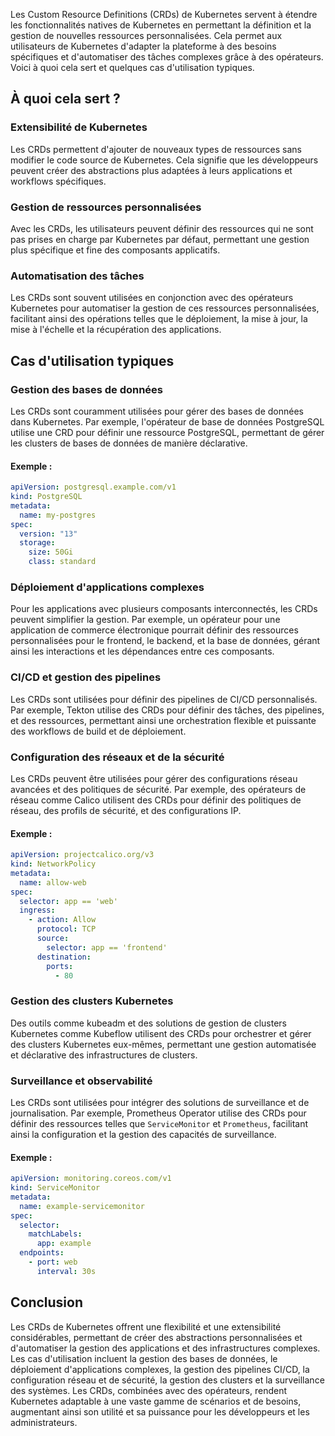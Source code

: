 Les Custom Resource Definitions (CRDs) de Kubernetes servent à étendre les fonctionnalités natives de Kubernetes en permettant la définition et la gestion de nouvelles ressources personnalisées. Cela permet aux utilisateurs de Kubernetes d'adapter la plateforme à des besoins spécifiques et d'automatiser des tâches complexes grâce à des opérateurs. Voici à quoi cela sert et quelques cas d'utilisation typiques.

## À quoi cela sert ?

### Extensibilité de Kubernetes

Les CRDs permettent d'ajouter de nouveaux types de ressources sans modifier le code source de Kubernetes. Cela signifie que les développeurs peuvent créer des abstractions plus adaptées à leurs applications et workflows spécifiques.

### Gestion de ressources personnalisées

Avec les CRDs, les utilisateurs peuvent définir des ressources qui ne sont pas prises en charge par Kubernetes par défaut, permettant une gestion plus spécifique et fine des composants applicatifs.

### Automatisation des tâches

Les CRDs sont souvent utilisées en conjonction avec des opérateurs Kubernetes pour automatiser la gestion de ces ressources personnalisées, facilitant ainsi des opérations telles que le déploiement, la mise à jour, la mise à l'échelle et la récupération des applications.

## Cas d'utilisation typiques

### Gestion des bases de données

Les CRDs sont couramment utilisées pour gérer des bases de données dans Kubernetes. Par exemple, l'opérateur de base de données PostgreSQL utilise une CRD pour définir une ressource PostgreSQL, permettant de gérer les clusters de bases de données de manière déclarative.

#### Exemple :

```yaml
apiVersion: postgresql.example.com/v1
kind: PostgreSQL
metadata:
  name: my-postgres
spec:
  version: "13"
  storage:
    size: 50Gi
    class: standard
```

### Déploiement d'applications complexes

Pour les applications avec plusieurs composants interconnectés, les CRDs peuvent simplifier la gestion. Par exemple, un opérateur pour une application de commerce électronique pourrait définir des ressources personnalisées pour le frontend, le backend, et la base de données, gérant ainsi les interactions et les dépendances entre ces composants.

### CI/CD et gestion des pipelines

Les CRDs sont utilisées pour définir des pipelines de CI/CD personnalisés. Par exemple, Tekton utilise des CRDs pour définir des tâches, des pipelines, et des ressources, permettant ainsi une orchestration flexible et puissante des workflows de build et de déploiement.

### Configuration des réseaux et de la sécurité

Les CRDs peuvent être utilisées pour gérer des configurations réseau avancées et des politiques de sécurité. Par exemple, des opérateurs de réseau comme Calico utilisent des CRDs pour définir des politiques de réseau, des profils de sécurité, et des configurations IP.

#### Exemple :

```yaml
apiVersion: projectcalico.org/v3
kind: NetworkPolicy
metadata:
  name: allow-web
spec:
  selector: app == 'web'
  ingress:
    - action: Allow
      protocol: TCP
      source:
        selector: app == 'frontend'
      destination:
        ports:
          - 80
```

### Gestion des clusters Kubernetes

Des outils comme kubeadm et des solutions de gestion de clusters Kubernetes comme Kubeflow utilisent des CRDs pour orchestrer et gérer des clusters Kubernetes eux-mêmes, permettant une gestion automatisée et déclarative des infrastructures de clusters.

### Surveillance et observabilité

Les CRDs sont utilisées pour intégrer des solutions de surveillance et de journalisation. Par exemple, Prometheus Operator utilise des CRDs pour définir des ressources telles que `ServiceMonitor` et `Prometheus`, facilitant ainsi la configuration et la gestion des capacités de surveillance.

#### Exemple :

```yaml
apiVersion: monitoring.coreos.com/v1
kind: ServiceMonitor
metadata:
  name: example-servicemonitor
spec:
  selector:
    matchLabels:
      app: example
  endpoints:
    - port: web
      interval: 30s
```

## Conclusion

Les CRDs de Kubernetes offrent une flexibilité et une extensibilité considérables, permettant de créer des abstractions personnalisées et d'automatiser la gestion des applications et des infrastructures complexes. Les cas d'utilisation incluent la gestion des bases de données, le déploiement d'applications complexes, la gestion des pipelines CI/CD, la configuration réseau et de sécurité, la gestion des clusters et la surveillance des systèmes. Les CRDs, combinées avec des opérateurs, rendent Kubernetes adaptable à une vaste gamme de scénarios et de besoins, augmentant ainsi son utilité et sa puissance pour les développeurs et les administrateurs.